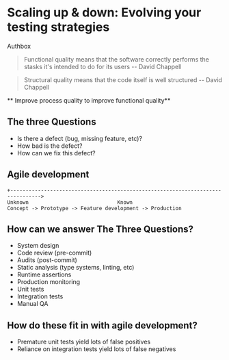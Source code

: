 # Scaling up & down: Evolving your testing strategies

Authbox

> Functional quality means that the software correctly performs the stasks it's intended to do for its users -- David Chappell

> Structural quality means that the code itself is well structured -- David Chappell

** Improve process quality to improve functional quality**

## The three Questions
* Is there a defect (bug, missing feature, etc)?
* How bad is the defect?
* How can we fix this defect?
 
## Agile development

```
+-------------------------------------------------------------------------------->
Unknown								Known
Concept -> Prototype -> Feature development -> Production
```

## How can we answer The Three Questions?
* System design
* Code review (pre-commit)
* Audits (post-commit)
* Static analysis (type systems, linting, etc)
* Runtime assertions
* Production monitoring
* Unit tests
* Integration tests
* Manual QA
 
## How do these fit in with agile development?
* Premature unit tests yield lots of false positives
* Reliance on integration tests yield lots of false negatives
